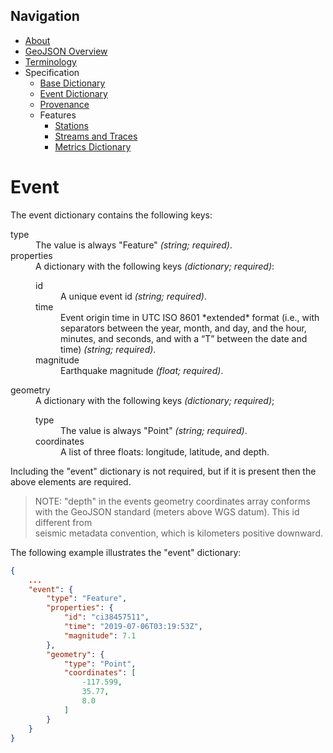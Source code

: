 Navigation
----------

 - [About](../index.md)
 - [GeoJSON Overview](../geojson.md)
 - [Terminology](../terms.md)
 - Specification
   - [Base Dictionary](base.md)
   - [Event Dictionary](event.md)
   - [Provenance](provenance.md)
   - Features
     - [Stations](features/station.md)
     - [Streams and Traces](features/streams_traces.md)
     - [Metrics Dictionary](features/metrics_dict.md)

Event
=====

The event dictionary contains the following keys:

<dl>
  <dt>type</dt>
    <dd>
      The value is always "Feature" <i>(string; required)</i>.
    </dd>
  <dt>properties</dt>
    <dd>A dictionary with the following keys <i>(dictionary; required)</i>:
    <dl>
      <dt>id</dt>
        <dd>
          A unique event id <i>(string; required)</i>.
        </dd>
      <dt>time</dt>
        <dd>
          Event origin time in UTC ISO 8601 *extended* format (i.e., with separators between the year, month, and day, and the hour, minutes, and seconds, and with a “T” between the date and time) <i>(string; required)</i>.
        </dd>
      <dt>magnitude</dt>
        <dd>
          Earthquake magnitude <i>(float; required)</i>.
        </dd>
    </dl>
    </dd>
  <dt>geometry</dt>
    <dd>
      A dictionary with the following keys <i>(dictionary; required)</i>;
    <dl>
      <dt>type</dt>
        <dd>
          The value is always "Point" <i>(string; required)</i>.
        </dd>
      <dt>coordinates</dt>
        <dd>
          A list of three floats: longitude, latitude, and depth.
        </dd>
    </dl>
    </dd>
</dl>


Including the "event" dictionary is not required, but if it is present then the 
above elements are required.

> NOTE: "depth" in the events geometry coordinates array conforms with the
> GeoJSON standard (meters above WGS datum). This id different from  
> seismic metadata convention, which is kilometers positive downward.

The following example illustrates the "event" dictionary:

```json
{
    ...
    "event": {
        "type": "Feature",
        "properties": {
            "id": "ci38457511",
            "time": "2019-07-06T03:19:53Z",
            "magnitude": 7.1
        },
        "geometry": {
            "type": "Point",
            "coordinates": [
                -117.599,
                35.77,
                8.0
            ]
        }
    }
}
```
